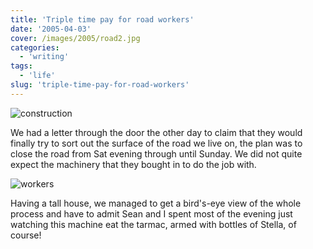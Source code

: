 ```yaml
---
title: 'Triple time pay for road workers'
date: '2005-04-03'
cover: /images/2005/road2.jpg
categories:
  - 'writing'
tags:
  - 'life'
slug: 'triple-time-pay-for-road-workers'
---
```


![construction](/images/2005/road1.jpg)

We had a letter through the door the other day to claim that they would finally try to sort out the surface of the road we live on, the plan was to close the road from Sat evening through until Sunday. We did not quite expect the machinery that they bought in to do the job with.

![workers](/images/2005/road2.jpg)

Having a tall house, we managed to get a bird's-eye view of the whole process and have to admit Sean and I spent most of the evening just watching this machine eat the tarmac, armed with bottles of Stella, of course!
